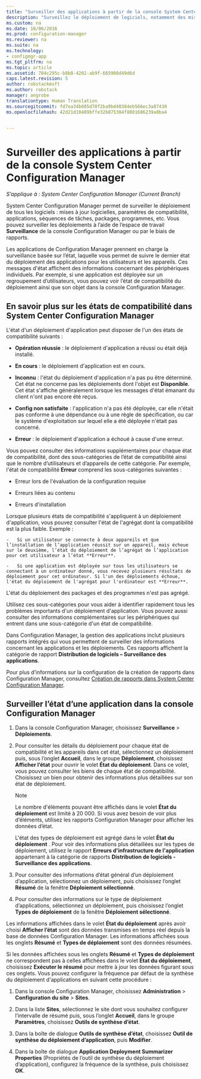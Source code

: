 ```yaml
---
title: "Surveiller des applications à partir de la console System Center Configuration Manager | Microsoft Docs"
description: "Surveillez le déploiement de logiciels, notamment des mises à jour, des paramètres de compatibilité et des applications à l’aide de l’espace de travail Surveillance dans Configuration Manager."
ms.custom: na
ms.date: 10/06/2016
ms.prod: configuration-manager
ms.reviewer: na
ms.suite: na
ms.technology:
- configmgr-app
ms.tgt_pltfrm: na
ms.topic: article
ms.assetid: 784c295c-b8b8-4202-ab9f-665908d49d6d
caps.latest.revision: 5
author: robstackmsft
ms.author: robstack
manager: angrobe
translationtype: Human Translation
ms.sourcegitcommit: fd7ea34b605d70f2ba9bd40384eb566ec3a87430
ms.openlocfilehash: 42d21d10489bffe32b875384f8801686239a0ba4


---
```

# <a name="monitor-applications-from-the-system-center-configuration-manager-console"></a>Surveiller des applications à partir de la console System Center Configuration Manager

*S’applique à : System Center Configuration Manager (Current Branch)*


System Center Configuration Manager permet de surveiller le déploiement de tous les logiciels : mises à jour logicielles, paramètres de compatibilité, applications, séquences de tâches, packages, programmes, etc. Vous pouvez surveiller les déploiements à l’aide de l’espace de travail **Surveillance** de la console Configuration Manager ou par le biais de rapports.  

 Les applications de Configuration Manager prennent en charge la surveillance basée sur l’état, laquelle vous permet de suivre le dernier état du déploiement des applications pour les utilisateurs et les appareils. Ces messages d'état affichent des informations concernant des périphériques individuels. Par exemple, si une application est déployée sur un regroupement d’utilisateurs, vous pouvez voir l’état de compatibilité du déploiement ainsi que son objet dans la console Configuration Manager.  

## <a name="learn-about-compliance-states-in-system-center-configuration-manager"></a>En savoir plus sur les états de compatibilité dans System Center Configuration Manager
 L'état d'un déploiement d'application peut disposer de l'un des états de compatibilité suivants :  

-   **Opération réussie** : le déploiement d'application a réussi ou était déjà installé.  

-   **En cours** : le déploiement d'application est en cours.  

-   **Inconnu** : l'état du déploiement d'application n'a pas pu être déterminé. Cet état ne concerne pas les déploiements dont l'objet est **Disponible**. Cet état s'affiche généralement lorsque les messages d'état émanant du client n'ont pas encore été reçus.  

-   **Config non satisfaite** : l'application n'a pas été déployée, car elle n'était pas conforme à une dépendance ou à une règle de spécification, ou car le système d'exploitation sur lequel elle a été déployée n'était pas concerné.  

-   **Erreur** : le déploiement d'application a échoué à cause d'une erreur.  

Vous pouvez consulter des informations supplémentaires pour chaque état de compatibilité, dont des sous-catégories de l’état de compatibilité ainsi que le nombre d’utilisateurs et d’appareils de cette catégorie. Par exemple, l'état de compatibilité **Erreur** comprend les sous-catégories suivantes :  

-   Erreur lors de l'évaluation de la configuration requise  

-   Erreurs liées au contenu  

-   Erreurs d'installation  

 Lorsque plusieurs états de compatibilité s'appliquent à un déploiement d'application, vous pouvez consulter l'état de l'agrégat dont la compatibilité est la plus faible. Exemple :  

    -   Si un utilisateur se connecte à deux appareils et que l’installation de l’application réussit sur un appareil, mais échoue sur le deuxième, l’état du déploiement de l’agrégat de l’application pour cet utilisateur a l’état **Erreur**.  

    -   Si une application est déployée sur tous les utilisateurs se connectant à un ordinateur donné, vous recevez plusieurs résultats de déploiement pour cet ordinateur. Si l'un des déploiements échoue, l'état du déploiement de l'agrégat pour l'ordinateur est **Erreur**.  

L'état du déploiement des packages et des programmes n'est pas agrégé.  

 Utilisez ces sous-catégories pour vous aider à identifier rapidement tous les problèmes importants d'un déploiement d'application. Vous pouvez aussi consulter des informations complémentaires sur les périphériques qui entrent dans une sous-catégorie d'un état de compatibilité.  

 Dans Configuration Manager, la gestion des applications inclut plusieurs rapports intégrés qui vous permettent de surveiller des informations concernant les applications et les déploiements. Ces rapports affichent la catégorie de rapport **Distribution de logiciels – Surveillance des applications**.  

 Pour plus d’informations sur la configuration de la création de rapports dans Configuration Manager, consultez [Création de rapports dans System Center Configuration Manager](../../core/servers/manage/reporting.md).  

## <a name="monitor-the-state-of-an-application-in-the-configuration-manager-console"></a>Surveiller l’état d’une application dans la console Configuration Manager  

1.  Dans la console Configuration Manager, choisissez **Surveillance** > **Déploiements**.  

3.  Pour consulter les détails du déploiement pour chaque état de compatibilité et les appareils dans cet état, sélectionnez un déploiement puis, sous l’onglet **Accueil**, dans le groupe **Déploiement**, choisissez **Afficher l’état** pour ouvrir le volet **État du déploiement**. Dans ce volet, vous pouvez consulter les biens de chaque état de compatibilité. Choisissez un bien pour obtenir des informations plus détaillées sur son état de déploiement.  

    > [!NOTE]  
    >  Le nombre d'éléments pouvant être affichés dans le volet **État du déploiement** est limité à 20 000. Si vous avez besoin de voir plus d’éléments, utilisez les rapports Configuration Manager pour afficher les données d’état.  
    >   
    >  L'état des types de déploiement est agrégé dans le volet **État du déploiement** . Pour voir des informations plus détaillées sur les types de déploiement, utilisez le rapport **Erreurs d'infrastructure de l'application** appartenant à la catégorie de rapports **Distribution de logiciels - Surveillance des applications**.  

4.  Pour consulter des informations d’état général d’un déploiement d’application, sélectionnez un déploiement, puis choisissez l’onglet **Résumé** de la fenêtre **Déploiement sélectionné**.  

5.  Pour consulter des informations sur le type de déploiement d’applications, sélectionnez un déploiement, puis choisissez l’onglet **Types de déploiement** de la fenêtre **Déploiement sélectionné**.  

Les informations affichées dans le volet **État du déploiement** après avoir choisi **Afficher l’état** sont des données transmises en temps réel depuis la base de données Configuration Manager. Les informations affichées sous les onglets **Résumé** et **Types de déploiement** sont des données résumées.

Si les données affichées sous les onglets **Résumé** et **Types de déploiement** ne correspondent pas à celles affichées dans le volet **État du déploiement**, choisissez **Exécuter le résumé** pour mettre à jour les données figurant sous ces onglets. Vous pouvez configurer la fréquence par défaut de la synthèse du déploiement d'applications en suivant cette procédure :  

1. Dans la console Configuration Manager, choisissez **Administration** > **Configuration du site** > **Sites**.

2. Dans la liste **Sites**, sélectionnez le site dont vous souhaitez configurer l’intervalle de résumé puis, sous l’onglet **Accueil**, dans le groupe **Paramètres**, choisissez **Outils de synthèse d’état**.

3. Dans la boîte de dialogue **Outils de synthèse d’état**, choisissez **Outil de synthèse du déploiement d’application**, puis **Modifier**.  

4. Dans la boîte de dialogue **Application Deployment Summarizer Properties** (Propriétés de l’outil de synthèse du déploiement d’application), configurez la fréquence de la synthèse, puis choisissez **OK**.  



<!--HONumber=Dec16_HO3-->


